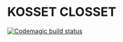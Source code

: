 # KOSSET CLOSSET 

[![Codemagic build status](https://api.codemagic.io/apps/5e36ec3fcb1395bfe55f0878/5e36ec3fcb1395bfe55f0877/status_badge.svg)](https://codemagic.io/apps/5e36ec3fcb1395bfe55f0878/5e36ec3fcb1395bfe55f0877/latest_build)
